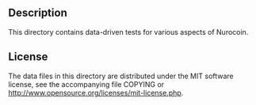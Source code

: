 Description
------------

This directory contains data-driven tests for various aspects of Nurocoin.

License
--------

The data files in this directory are distributed under the MIT software
license, see the accompanying file COPYING or
http://www.opensource.org/licenses/mit-license.php.

